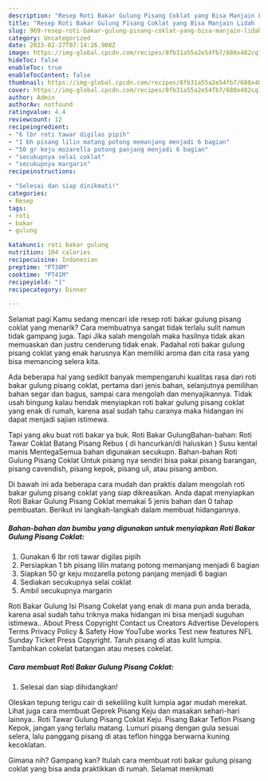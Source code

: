 ```yaml
---
description: "Resep Roti Bakar Gulung Pisang Coklat yang Bisa Manjain Lidah , Bisa Manjain Lidah"
title: "Resep Roti Bakar Gulung Pisang Coklat yang Bisa Manjain Lidah , Bisa Manjain Lidah"
slug: 969-resep-roti-bakar-gulung-pisang-coklat-yang-bisa-manjain-lidah-bisa-manjain-lidah
category: Uncategorized
date: 2023-02-27T07:14:26.908Z
image: https://img-global.cpcdn.com/recipes/8fb31a55a2e54fb7/680x482cq70/roti-bakar-gulung-pisang-coklat-foto-resep-utama.jpg
hideToc: false
enableToc: true
enableTocContent: false
thumbnail: https://img-global.cpcdn.com/recipes/8fb31a55a2e54fb7/680x482cq70/roti-bakar-gulung-pisang-coklat-foto-resep-utama.jpg
cover: https://img-global.cpcdn.com/recipes/8fb31a55a2e54fb7/680x482cq70/roti-bakar-gulung-pisang-coklat-foto-resep-utama.jpg
author: Admin
authorAv: notfound
ratingvalue: 4.4
reviewcount: 12
recipeingredient:
- "6 lbr roti tawar digilas pipih"
- "1 bh pisang lilin matang potong memanjang menjadi 6 bagian"
- "50 gr keju mozarella potong panjang menjadi 6 bagian"
- "secukupnya selai coklat"
- "secukupnya margarin"
recipeinstructions:

- "Selesai dan siap dinikmati!"
categories:
- Resep
tags:
- roti
- bakar
- gulung

katakunci: roti bakar gulung 
nutrition: 104 calories
recipecuisine: Indonesian
preptime: "PT38M"
cooktime: "PT41M"
recipeyield: "1"
recipecategory: Dinner

---
```



Selamat pagi Kamu sedang mencari ide resep roti bakar gulung pisang coklat yang menarik? Cara membuatnya sangat tidak terlalu sulit namun tidak gampang juga. Tapi Jika salah mengolah maka hasilnya tidak akan memuaskan dan justru cenderung tidak enak. Padahal roti bakar gulung pisang coklat yang enak harusnya Kan memiliki aroma dan cita rasa yang bisa memancing selera kita.


Ada beberapa hal yang sedikit banyak mempengaruhi kualitas rasa dari roti bakar gulung pisang coklat, pertama dari jenis bahan, selanjutnya pemilihan bahan segar dan bagus, sampai cara mengolah dan menyajikannya. Tidak usah bingung kalau hendak menyiapkan roti bakar gulung pisang coklat yang enak di rumah, karena asal sudah tahu caranya maka hidangan ini dapat menjadi sajian istimewa.

Tapi yang aku buat roti bakar ya buk. Roti Bakar GulungBahan-bahan: Roti Tawar Coklat Batang Pisang Rebus ( di hancurkan/di haluskan ) Susu kental manis MentegaSemua bahan digunakan secukupn. Bahan-bahan Roti Gulung Pisang Coklat Untuk pisang nya sendiri bisa pakai pisang barangan, pisang cavendish, pisang kepok, pisang uli, atau pisang ambon.


Di bawah ini ada beberapa cara mudah dan praktis dalam mengolah roti bakar gulung pisang coklat yang siap dikreasikan. Anda dapat menyiapkan Roti Bakar Gulung Pisang Coklat memakai 5 jenis bahan dan 0 tahap pembuatan. Berikut ini langkah-langkah dalam membuat hidangannya.

<!--inarticleads1-->

##### Bahan-bahan dan bumbu yang digunakan untuk menyiapkan Roti Bakar Gulung Pisang Coklat:

1. Gunakan 6 lbr roti tawar digilas pipih
1. Persiapkan 1 bh pisang lilin matang potong memanjang menjadi 6 bagian
1. Siapkan 50 gr keju mozarella potong panjang menjadi 6 bagian
1. Sediakan secukupnya selai coklat
1. Ambil secukupnya margarin


Roti Bakar Gulung Isi Pisang Cokelat yang enak di mana pun anda berada, karena asal sudah tahu triknya maka hidangan ini bisa menjadi suguhan istimewa.. About Press Copyright Contact us Creators Advertise Developers Terms Privacy Policy &amp; Safety How YouTube works Test new features NFL Sunday Ticket Press Copyright. Taruh pisang di atas kulit lumpia. Tambahkan cokelat batangan atau meses cokelat. 

<!--inarticleads2-->

##### Cara membuat Roti Bakar Gulung Pisang Coklat:


1. Selesai dan siap dihidangkan!

Oleskan tepung terigu cair di sekeliling kulit lumpia agar mudah merekat. Lihat juga cara membuat Geprek Pisang Keju dan masakan sehari-hari lainnya.. Roti Tawar Gulung Pisang Coklat Keju. Pisang Bakar Teflon Pisang Kepok, jangan yang terlalu matang. Lumuri pisang dengan gula sesuai selera, lalu panggang pisang di atas teflon hingga berwarna kuning kecoklatan. 

Gimana nih? Gampang kan? Itulah cara membuat roti bakar gulung pisang coklat yang bisa anda praktikkan di rumah. Selamat menikmati
